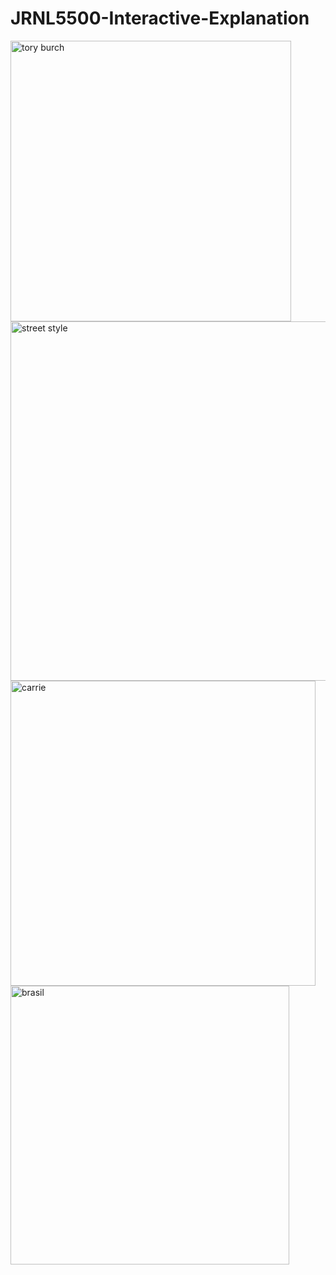 # JRNL5500-Interactive-Explanation
<img width="449" alt="tory burch" src="https://github.com/user-attachments/assets/1c7ba35f-0d00-4336-95c1-0fac4c55f834" />
<img width="575" alt="street style" src="https://github.com/user-attachments/assets/d2c59842-42b5-4316-a789-252830b7f26e" />
<img width="488" alt="carrie" src="https://github.com/user-attachments/assets/b1eacfec-b8f1-463c-bc25-fa8292e8440f" />
<img width="446" alt="brasil" src="https://github.com/user-attachments/assets/1b51314f-7079-4394-b8a5-a12e61c9619f" />
